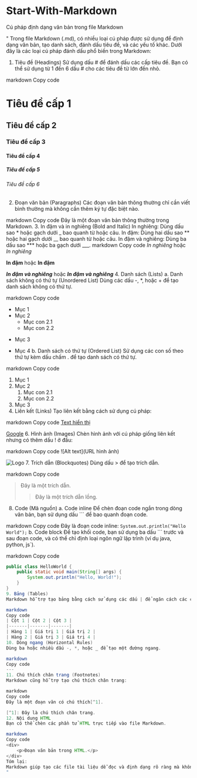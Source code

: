 # Start-With-Markdown
Cú pháp định dạng văn bản trong file Markdown

"
Trong file Markdown (.md), có nhiều loại cú pháp được sử dụng để định dạng văn bản, tạo danh sách, đánh dấu tiêu đề, và các yếu tố khác. Dưới đây là các loại cú pháp đánh dấu phổ biến trong Markdown:

1. Tiêu đề (Headings)
Sử dụng dấu # để đánh dấu các cấp tiêu đề. Bạn có thể sử dụng từ 1 đến 6 dấu # cho các tiêu đề từ lớn đến nhỏ.

markdown
Copy code
# Tiêu đề cấp 1
## Tiêu đề cấp 2
### Tiêu đề cấp 3
#### Tiêu đề cấp 4
##### Tiêu đề cấp 5
###### Tiêu đề cấp 6
2. Đoạn văn bản (Paragraphs)
Các đoạn văn bản thông thường chỉ cần viết bình thường mà không cần thêm ký tự đặc biệt nào.

markdown
Copy code
Đây là một đoạn văn bản thông thường trong Markdown.
3. In đậm và in nghiêng (Bold and Italic)
In nghiêng: Dùng dấu sao * hoặc gạch dưới _ bao quanh từ hoặc câu.
In đậm: Dùng hai dấu sao ** hoặc hai gạch dưới __ bao quanh từ hoặc câu.
In đậm và nghiêng: Dùng ba dấu sao *** hoặc ba gạch dưới ___.
markdown
Copy code
*In nghiêng* hoặc _In nghiêng_

**In đậm** hoặc __In đậm__

***In đậm và nghiêng*** hoặc ___In đậm và nghiêng___
4. Danh sách (Lists)
a. Danh sách không có thứ tự (Unordered List)
Dùng các dấu -, *, hoặc + để tạo danh sách không có thứ tự.

markdown
Copy code
- Mục 1
- Mục 2
  - Mục con 2.1
  - Mục con 2.2
* Mục 3
+ Mục 4
b. Danh sách có thứ tự (Ordered List)
Sử dụng các con số theo thứ tự kèm dấu chấm . để tạo danh sách có thứ tự.

markdown
Copy code
1. Mục 1
2. Mục 2
   1. Mục con 2.1
   2. Mục con 2.2
3. Mục 3
5. Liên kết (Links)
Tạo liên kết bằng cách sử dụng cú pháp:

markdown
Copy code
[Text hiển thị](URL)

[Google](https://www.google.com)
6. Hình ảnh (Images)
Chèn hình ảnh với cú pháp giống liên kết nhưng có thêm dấu ! ở đầu:

markdown
Copy code
![Alt text](URL hình ảnh)

![Logo](https://www.example.com/logo.png)
7. Trích dẫn (Blockquotes)
Dùng dấu > để tạo trích dẫn.

markdown
Copy code
> Đây là một trích dẫn.
>> Đây là một trích dẫn lồng.
8. Code (Mã nguồn)
a. Code inline
Để chèn đoạn code ngắn trong dòng văn bản, bạn sử dụng dấu ``` để bao quanh đoạn code.

markdown
Copy code
Đây là đoạn code inline: `System.out.println("Hello World");`
b. Code block
Để tạo khối code, bạn sử dụng ba dấu \``` trước và sau đoạn code, và có thể chỉ định loại ngôn ngữ lập trình (ví dụ java, python, js`).

markdown
Copy code
```java
public class HelloWorld {
    public static void main(String[] args) {
        System.out.println("Hello, World!");
    }
}
9. Bảng (Tables)
Markdown hỗ trợ tạo bảng bằng cách sử dụng các dấu | để ngăn cách các cột và - để tạo đường phân cách giữa tiêu đề và nội dung bảng.

markdown
Copy code
| Cột 1 | Cột 2 | Cột 3 |
|-------|-------|-------|
| Hàng 1 | Giá trị 1 | Giá trị 2 |
| Hàng 2 | Giá trị 3 | Giá trị 4 |
10. Dòng ngang (Horizontal Rules)
Dùng ba hoặc nhiều dấu -, *, hoặc _ để tạo một đường ngang.

markdown
Copy code
---
11. Chú thích chân trang (Footnotes)
Markdown cũng hỗ trợ tạo chú thích chân trang:

markdown
Copy code
Đây là một đoạn văn có chú thích[^1].

[^1]: Đây là chú thích chân trang.
12. Nội dung HTML
Bạn có thể chèn các phần tử HTML trực tiếp vào file Markdown.

markdown
Copy code
<div>
    <p>Đoạn văn bản trong HTML.</p>
</div>
Tóm lại:
Markdown giúp tạo các file tài liệu dễ đọc và định dạng rõ ràng mà không cần nhiều cú pháp phức tạp.
"
